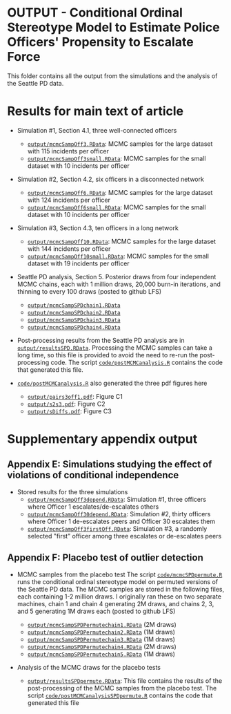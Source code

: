 OUTPUT - Conditional Ordinal Stereotype Model to Estimate Police Officers' Propensity to Escalate Force
================

This folder contains all the output from the simulations and the analysis of the Seattle PD data.

# Results for main text of article

- Simulation #1, Section 4.1, three well-connected officers
    - [`output/mcmcSampOff3.RData`](mcmcSampOff3.RData): MCMC samples for the large dataset with 115 incidents per officer
    - [`output/mcmcSampOff3small.RData`](mcmcSampOff3small.RData): MCMC samples for the small dataset with 10 incidents per officer
    
- Simulation #2, Section 4.2, six officers in a disconnected network
    - [`output/mcmcSampOff6.RData`](mcmcSampOff6.RData): MCMC samples for the large dataset with 124 incidents per officer
    - [`output/mcmcSampOff6small.RData`](mcmcSampOff6small.RData): MCMC samples for the small dataset with 10 incidents per officer
    
- Simulation #3, Section 4.3, ten officers in a long network
    - [`output/mcmcSampOff10.RData`](mcmcSampOff10.RData): MCMC samples for the large dataset with 144 incidents per officer
    - [`output/mcmcSampOff10small.RData`](mcmcSampOff10small.RData): MCMC samples for the small dataset with 19 incidents per officer
    
- Seattle PD analysis, Section 5. Posterior draws from four independent MCMC chains, each with 1 million draws, 20,000 burn-in iterations, and thinning to every 100 draws (posted to github LFS)
    - [`output/mcmcSampSPDchain1.RData`](mcmcSampSPDchain1.RData)
    - [`output/mcmcSampSPDchain2.RData`](mcmcSampSPDchain2.RData)
    - [`output/mcmcSampSPDchain3.RData`](mcmcSampSPDchain3.RData)
    - [`output/mcmcSampSPDchain4.RData`](mcmcSampSPDchain4.RData)
    
- Post-processing results from the Seattle PD analysis are in [`output/resultsSPD.RData`](resultsSPD.RData). Processing the MCMC samples can take a long time, so this file is provided to avoid the need to re-run the post-processing code. The script [`code/postMCMCanalysis.R`](../code/postMCMCanalysis.R) contains the code that generated this file.

- [`code/postMCMCanalysis.R`](../code/postMCMCanalysis.R) also generated the three pdf figures here
    - [`output/pairs3off1.pdf`](pairs3off1.pdf): Figure C1
    - [`output/s2s3.pdf`](s2s3.pdf): Figure C2
    - [`output/sDiffs.pdf`](sDiffs.pdf): Figure C3
    
# Supplementary appendix output

## Appendix E: Simulations studying the effect of violations of conditional independence

- Stored results for the three simulations
    - [`output/mcmcSampOff3depend.RData`](mcmcSampOff3depend.RData): Simulation #1, three officers where Officer 1 escalates/de-escalates others
    - [`output/mcmcSampOff30depend.RData`](mcmcSampOff30depend.RData): Simulation #2, thirty officers where Officer 1 de-escalates peers and Officer 30 escalates them
    - [`output/mcmcSampOff3firstOff.RData`](mcmcSampOff3firstOff.RData): Simulation #3, a randomly selected "first" officer among three escalates or de-escalates peers

## Appendix F: Placebo test of outlier detection

- MCMC samples from the placebo test The script [`code/mcmcSPDpermute.R`](../code/mcmcSPDpermute.R) runs the conditional ordinal stereotype model on permuted versions of the Seattle PD data. The MCMC samples are stored in the following files, each containing 1-2 million draws. I originally ran these on two separate machines, chain 1 and chain 4 generating 2M draws, and chains 2, 3, and 5 generating 1M draws each  (posted to github LFS)
    - [`output/mcmcSampSPDPermutechain1.RData`](mcmcSampSPDPermutechain1.RData) (2M draws)
    - [`output/mcmcSampSPDPermutechain2.RData`](mcmcSampSPDPermutechain2.RData) (1M draws)
    - [`output/mcmcSampSPDPermutechain3.RData`](mcmcSampSPDPermutechain3.RData) (1M draws)
    - [`output/mcmcSampSPDPermutechain4.RData`](mcmcSampSPDPermutechain4.RData) (2M draws)
    - [`output/mcmcSampSPDPermutechain5.RData`](mcmcSampSPDPermutechain4.RData) (1M draws)

- Analysis of the MCMC draws for the placebo tests
    - [`output/resultsSPDpermute.RData`](resultsSPDpermute.RData): This file contains the results of the post-processing of the MCMC samples from the placebo test. The script [`code/postMCMCanalysisSPDpermute.R`](../code/postMCMCanalysisSPDpermute.R) contains the code that generated this file
